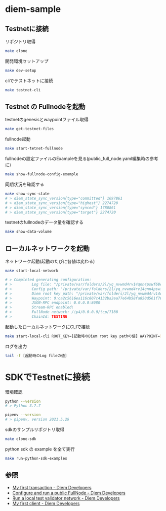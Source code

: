 # diem-sample

## Testnetに接続

リポジトリ取得
```sh
make clone
```

開発環境セットアップ
```sh
make dev-setup
```

cliでテストネットに接続
```sh
make testnet-cli
```

## Testnet の Fullnodeを起動

testnetのgenesisとwaypointファイル取得
```sh
make get-testnet-files
```

fullnode起動
```sh
make start-tetnet-fullnode
```

fullnodeの設定ファイルのExampleを見る(public_full_node.yaml編集時の参考に)
```sh
make show-fullnode-config-example
```

同期状況を確認する
```sh
make show-sync-state
# > diem_state_sync_version{type="committed"} 1697861
# > diem_state_sync_version{type="highest"} 2274720
# > diem_state_sync_version{type="synced"} 1780861
# > diem_state_sync_version{type="target"} 2274720
```

testnetのfullnodeのデータ量を確認する
```sh
make show-data-volume
```

## ローカルネットワークを起動

ネットワーク起動(起動のたびに各値は変わる)

```sh
make start-local-network

# > Completed generating configuration:
# >         Log file: "/private/var/folders/2l/yq_nvwmd4rv14qnn4pswf68c0000gr/T/5640eb797a98f2826aa4cee5f40ece29/validator.log"
# >         Config path: "/private/var/folders/2l/yq_nvwmd4rv14qnn4pswf68c0000gr/T/5640eb797a98f2826aa4cee5f40ece29/0/node.yaml"
# >         Diem root key path: "/private/var/folders/2l/yq_nvwmd4rv14qnn4pswf68c0000gr/T/5640eb797a98f2826aa4cee5f40ece29/mint.key"
# >         Waypoint: 0:ca2c5616ea116c607c4132ba2ea77e64b58fa850d561f763d119f1945d926aa6
# >         JSON-RPC endpoint: 0.0.0.0:8080
# >         Stream-RPC enabled!
# >         FullNode network: /ip4/0.0.0.0/tcp/7180
# >         ChainId: TESTING
```

起動したローカルネットワークにCLIで接続
```sh
make start-local-cli ROOT_KEY=[起動時のDiem root key pathの値] WAYPOINT=[起動時のWaypointの値]
```

ログを出力
```sh
tail -f [起動時のLog fileの値]
```

# SDKでTestnetに接続

環境確認
```sh
python --version
# > Python 3.7.7

pipenv --version
# > pipenv, version 2021.5.29
```

sdkのサンプルリポジトリ取得
```sh
make clone-sdk
```

python sdk の example を全て実行
```sh
make run-python-sdk-examples
```

## 参照
- [My first transaction - Diem Developers](https://developers.diem.com/main/docs/tutorial-my-first-transaction)
- [Configure and run a public FullNode - Diem Developers](https://developers.diem.com/main/docs/configure-run-public-fullnode)
- [Run a local test validator network - Diem Developers](https://developers.diem.com/main/docs/tutorial-run-local-validator-nw)
- [My first client - Diem Developers](https://developers.diem.com/main/docs/tutorial-my-first-client)